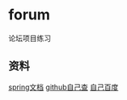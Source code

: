 # forum
论坛项目练习

## 资料
[spring文档](https://spring.io)
[github自己查](https://github.com) 
[自己百度](https://baidu.com)
